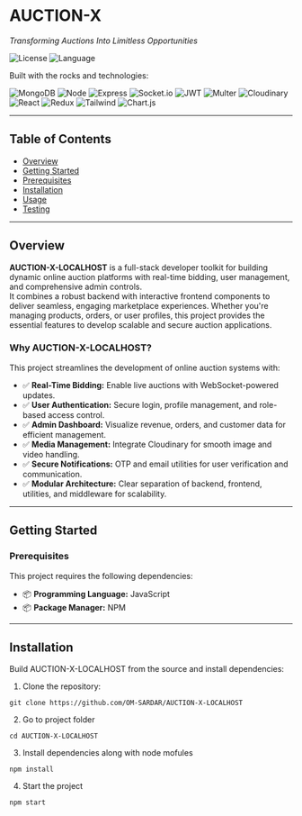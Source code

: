 # AUCTION-X

_Transforming Auctions Into Limitless Opportunities_

![License](https://img.shields.io/badge/license-MIT-blue)
![Language](https://img.shields.io/badge/language-JavaScript-blue)

Built with the rocks and technologies:

![MongoDB](https://img.shields.io/badge/DB-MongoDB-green)
![Node](https://img.shields.io/badge/Runtime-Node.js-lightgrey)
![Express](https://img.shields.io/badge/Framework-Express-yellow)
![Socket.io](https://img.shields.io/badge/Socket-io-black)
![JWT](https://img.shields.io/badge/Auth-JWT-orange)
![Multer](https://img.shields.io/badge/Uploads-Multer-yellow)
![Cloudinary](https://img.shields.io/badge/Media-Cloudinary-blue)
![React](https://img.shields.io/badge/UI-React-blue)
![Redux](https://img.shields.io/badge/State-Redux-purple)
![Tailwind](https://img.shields.io/badge/CSS-TailwindCSS-blue)
![Chart.js](https://img.shields.io/badge/Charting-Chart.js-pink)

---

## Table of Contents

- [Overview](#overview)
- [Getting Started](#getting-started)
- [Prerequisites](#prerequisites)
- [Installation](#installation)
- [Usage](#usage)
- [Testing](#testing)

---

## Overview

**AUCTION-X-LOCALHOST** is a full-stack developer toolkit for building dynamic online auction platforms with real-time bidding, user management, and comprehensive admin controls.  
It combines a robust backend with interactive frontend components to deliver seamless, engaging marketplace experiences. Whether you're managing products, orders, or user profiles, this project provides the essential features to develop scalable and secure auction applications.

### Why AUCTION-X-LOCALHOST?

This project streamlines the development of online auction systems with:

- ✅ **Real-Time Bidding:** Enable live auctions with WebSocket-powered updates.
- ✅ **User Authentication:** Secure login, profile management, and role-based access control.
- ✅ **Admin Dashboard:** Visualize revenue, orders, and customer data for efficient management.
- ✅ **Media Management:** Integrate Cloudinary for smooth image and video handling.
- ✅ **Secure Notifications:** OTP and email utilities for user verification and communication.
- ✅ **Modular Architecture:** Clear separation of backend, frontend, utilities, and middleware for scalability.

---

## Getting Started

### Prerequisites

This project requires the following dependencies:

- 📦 **Programming Language:** JavaScript  
- 📦 **Package Manager:** NPM

---

## Installation

Build AUCTION-X-LOCALHOST from the source and install dependencies:

1. Clone the repository:

```
git clone https://github.com/OM-SARDAR/AUCTION-X-LOCALHOST
```

2. Go to project folder
```
cd AUCTION-X-LOCALHOST
```

3. Install dependencies along with node mofules
```
npm install
```

4. Start the project
```
npm start
```
